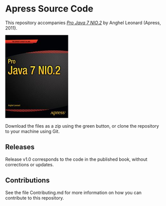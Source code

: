 # Apress Source Code

This repository accompanies [*Pro Java 7 NIO.2*](http://www.apress.com/9781430240112) by Anghel Leonard (Apress, 2011).

![Cover image](9781430240112.jpg)

Download the files as a zip using the green button, or clone the repository to your machine using Git.

## Releases

Release v1.0 corresponds to the code in the published book, without corrections or updates.

## Contributions

See the file Contributing.md for more information on how you can contribute to this repository.
